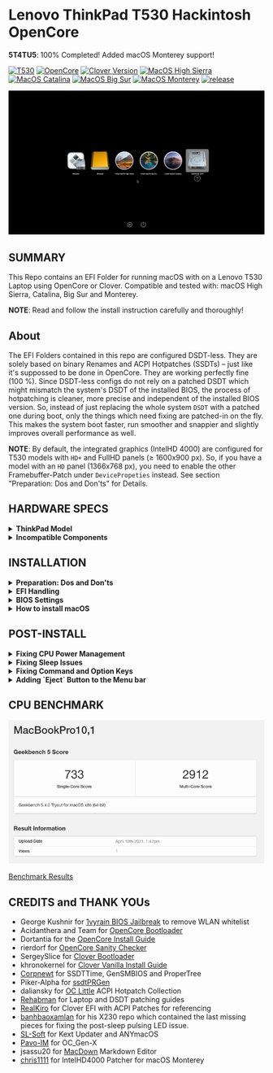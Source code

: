 # Lenovo ThinkPad T530 Hackintosh OpenCore

**5T4TU5**: 100% Completed! Added macOS Monterey support!

[![T530](https://img.shields.io/badge/ThinkPad-T530-informational.svg)](https://psref.lenovo.com/syspool/Sys/PDF/withdrawnbook/ThinkPad_T530.pdf)
[![OpenCore](https://img.shields.io/badge/OpenCore-0.7.0-important.svg)](https://github.com/acidanthera/OpenCorePkg/releases/latest)
[![Clover Version](https://img.shields.io/badge/Clover-r5136-important.svg)](https://github.com/CloverHackyColor/CloverBootloader/releases/tag/5134)
[![MacOS High Sierra](https://img.shields.io/badge/macOS-10.13.6-white.svg)](https://support.apple.com/kb/SP765?locale=en_US) 
[![MacOS Catalina](https://img.shields.io/badge/macOS-10.15.7-white.svg)](https://www.apple.com/li/macos/catalina/) 
[![MacOS Big Sur](https://img.shields.io/badge/macOS-11.5-white.svg)](https://www.apple.com/macos/big-sur/)
[![MacOS Monterey](https://img.shields.io/badge/macOS-12-white.svg)](https://www.apple.com/macos/monterey-preview/)
[![release](https://img.shields.io/badge/Download-latest-success.svg)](https://github.com/5T33Z0/Lenovo-T530-Hackinosh-OpenCore/releases)

![](https://github.com/5T33Z0/Lenovo-T530-Hackinosh-OpenCore/blob/main/Pics/BootPicker.png)

## SUMMARY

This Repo contains an EFI Folder for running macOS with on a Lenovo T530 Laptop using OpenCore or Clover. Compatible and tested with: macOS High Sierra, Catalina, Big Sur and Monterey.

**NOTE**: Read and follow the install instruction carefully and thoroughly!

## About

The EFI Folders contained in this repo are configured DSDT-less. They are solely based on binary Renames and ACPI Hotpatches (SSDTs) – just like it's suppossed to be done in OpenCore. They are working perfectly fine (100 %). Since DSDT-less configs do not rely on a patched DSDT which might mismatch the system's DSDT of the installed BIOS, the process of hotpatching is cleaner, more precise and independent of the installed BIOS version. So, instead of just replacing the whole system `DSDT` with a patched one during boot, only the things which need fixing are patched-in on the fly. This makes the system boot faster, run smoother and snappier and slightly improves overall performance as well.

**NOTE**: By default, the integrated graphics (IntelHD 4000) are configured for T530 models with `HD+` and FullHD panels (≥ 1600x900 px). So, if you have a model with an `HD` panel (1366x768 px), you need to enable the other Framebuffer-Patch under `DevicePropeties` instead. See section "Preparation: Dos and Don'ts" for Details.

## HARDWARE SPECS
<details>
<summary><strong>ThinkPad Model</strong></summary>

### ThinkPad T530 Specs 
| Component           | Details                                       |
| ------------------: | :-------------------------------------------- |
| Model               | Lenovo ThinkPad T530, Model# 2429-62G         |
| BIOS Version        | 2.77, unlocked with 1vyRain                   |
| Processor           | Intel(r) Core i7 3630QM                       |
| Memory              | 16GB Samsung DDR3 1600MHz, Dual-Channel       |
| Hard Disk           | Samsung 840 Evo 250GB                         |
| Integrated Graphics | Intel(r) HD Graphics 4000                     |
| Display             | 15.6" HD+ TFT Display (1600x900 px)           |
| Audio               | Realtek ALC269VC Rev.3 (Layout-id:`29`)       |
| Ethernet            | Intel(r) 82579LM Gigabit Network Connection   |
| WIFI+BT             | Broadcom BCM94352HMB DW1550, 802.11 a/b/g/n/ac|
| Docking Stattion    | Lenovo ThinkPad 4338 Mini Dock plus Series 3  |
</details>
<details>
<summary><strong>Incompatible Components</strong></summary>

### Incompatible Hardware
- [ ] NVIDIA Optimus GPU is not supported by macOS and must be disabled in BIOS - otherwise no boot!
- [ ] Fingerprint Reader - model not supported by macOS
- [ ] VGA Port is n lnger supported by macOS: [Intel HD Graphics VGA Support](https://github.com/acidanthera/WhateverGreen/blob/master/Manual/FAQ.IntelHD.en.md#vga-support)
</details>

## INSTALLATION
<details>
<summary><strong>Preparation: Dos and Don'ts</strong></summary>

### Dos and Don'ts
Before you copy the EFI onto your system SSD/HDD, you should do the following:

- **Testing**: Test the EFI folder first using a FAT32 formatted USB Stick! Also perform an NVRAM Reset prior to booting.
- **SMBIOS**: Create SMBIOS infos using GenSMBIOS and add the data to `PlatformInfo > Generic`. High Sierra and Catalina require `MacBookPro10,1`, Big Sur requires `MaBookPro11,1` and macOS Monterey requires `MaBookPro11,4` (amongst other settings).
- **Integrated Graphics**: 
Two variants of T530 models with different display panels and screen resolutions exist: `HD+` and `HD` models. Both are using different identifiers:

	`AAPL,ig-platform-id 04006601` = HD+ ≥ 1600x900 px </br>
	`AAPL,ig-platform-id 03006601` = HD = 1366x768 px

	By default, the Framebuffer-Patch for `HD+` models is enabled in the config under `DeviceProperties` > `PciRoot(0x0)/Pci(0x2,0x0)`.

	If your model uses a `HD` panel, you need to disable `PciRoot(0x0)/Pci(0x2,0x0)` by placing a `#` in front of it. 
	Next, enable "#PciRoot(0x0)/Pci(0x2,0x0) 1366x768 px" instead. Delete the leading `#` and the description after the bracket, so that it looks this: `PciRoot(0x0)/Pci(0x2,0x0)`.
	
	**HINT**: if your screen turns off during boot, you are using the wrong Framebuffer-Patch!

- **System Integrity Protection (SIP)**
  - For High Sierra: `MacBookPro10,1` or 10,2 (depending on CPU) and `csr-active-config: FF030000`to disable SIP
  - For Mojave/Catalina: `MacBookPro10,1` or 10,2 (depending on CPU) and `csr-active-config: FF070000` to disable SIP
  - For Big Sur: `MacBookPro11,1` or 11,2 (depending on CPU) and `csr-active-config: 67080000` to disable SIP
  - For Monterey: `MacBookPro11,4` and `csr-active-config: EF0F0000` to disable SIP
- **CPU**
  - The `SSDT-PM.aml` inside the ACPI Folder is for an **Intel i7 3630QM**. If you use a differnt CPU, disable it in the config and create your own using `ssdtPRGEN` in Post-Install. (See 'Fixing CPU Power Management' in the 'Post-Install Section')
- **Wifi/Bluetooth**
  - Built-in Intel Wifi/Bluetooth may work. Have a look at [OpenIntelWireless](https://github.com/OpenIntelWireless) to check if your card is supported yet.
  - 3rd Party cards require the `1vyrain` jailbreak to unlock the BIOS in order to disable WLAN Whitelist (unless the 3rd party card is whitelisted)
  - Broadcom cards require an additional kext for Bluetooth. Either `BrcmFirmwareData.kext` in "EFI > OC > Kexts" which will be injected through OpenCore or
    `BrcmFirmwareRepo.kext` which needs to be installed into S/L/E since it cannot be injected by bootloaders, but works a bit more efficient according to the documentation. **ATTENTION**: Monterey cannot use `BrcmBluetoothInjector.kext` - use `BlueToolFixup.kext` instead
  - If you use a card from a different vendor replace the Kext(s) for networking for your device and update your config before trying to boot with this EFI.
- **Editing/Updating config files:**
  - If you create Snapshots for the DSDT-less config using `ProperTree`, make sure to disable the "ACPI > Add" entries for `DSDT` files afterwards. Best practice would be to delete both DSDTs from the EFI anyway, if you use the DSDT-less config.
  - DON'T create Snapshots for the config_DSDT.plist which is using the DSDT Files. Because this will add all the SSDTs back in, which are unnecessary since all these patches exist in the patched DSDT already. If you plan to use the DSDT-based config, you should delete all of the SSDTs except for `SSDT-PM`.
 - **Kexts**
  - `NoTouchID.kext` is no longer necessary for macOS 10.15.7 and beyond, so you can disable it (it's excluded from current release anyway).
- **Backlight Brightness Level tweaks**: 
  - Set boot-arg `applbkl=1` for reasonable maximum brightness level controlled by `WhateverGreen`. 
  - Set boot-arg `applbkl=0` for increased maximum brightness as defined in `SSDT-PNLF.aml`

</details>
<details>
<summary><strong>EFI Handling</strong></summary>

### EFI How To
0. Download the EFI Folder from the `Releases` Section on the right and unpack it
1. Read "Preparations" Section first
2. Rename the config file of your choice to "config.plist"
3. Mount the EFI
4. Replace EFI Folder
5. Restart
6. **IMPORTANT**: Perform a NVRAM Reset (in Bootpicker, hit Space Bar and select "Clean NVRAM")
7. Reboot again
8. Select macOS to boot. It's currently configured for running Catalina but there's an extra config file for running Monterey included. If you want to run Big Sur, use the default config, change `SystemProductName` to `MacBookPro11,1` and `csr-active-config` value accordingly. You can research a suitable/matching SMBIOS for your CPU on everymac.com.

</details>
<details>
<summary><strong>BIOS Settings</strong></summary>

### BIOS Settings
**Latest BIOS Version:** `2.77`
[**DOWNLOAD**](https://pcsupport.lenovo.com/us/en/products/laptops-and-netbooks/thinkpad-t-series-laptops/thinkpad-t530/downloads/ds029246?clickid=RhAUWZ1-exyLRCuwUx0Mo3ELUkERY-RmHTlwSg0&Program=3786&pid=269814&acid=ww%3Aaffiliate%3A74clty&cid=de%3Aaffiliate%3Axg02ds)

**CONFIG [TAB]**

* USB UEFI BIOS Support: `Enabled`
* USB 3.0 Mode: `Enabled`
* Display > Boot Display Device: `ThinkPad LCD`
* Display > OS Detection for NVIDIA Optimus: `Disabled`
* SATA > SATA Controller Mode: `XHCI`
* CPU > Core Multi-Processing: `Enabled`
* CPU > Intel (R) Hyper-Threading: `Enabled` (CPU must support it)

**SECURITY [TAB]**

* Security Chip: `Disabled`
* UEFI BIOS Update Options > Flash BIOS Updating by End-Users: `Enabled`
* UEFI BIOS Update Options > Secure Rollback Prevention: `Enabled`
* Memory Protection: `Enabled`
* Virtualization > Intel (R) Virtualization Technology: `Enabled` (Relevant for Windows only, disabled in macOS via `DisableIOMapper` Quirk)
* I/O Port Access (`Disable` the following devices/features):
	* Wireless WAN
	* ExpressCard Slot
	* eSATA Port
	* Fingerprint Reader
	* Antitheft and Computrace
	* Secure Boot: `Disabled`

**STARTUP [TAB]**

* Boot (Set the Order of Boot devices. Set HDD/SSD as first device)
* UEFI/Legacy Boot: `UEFI only`
* CSM Support: `Disabled`
* Boot Mode: `Quick`
* Boot Order Lock: `Enabled` Enable this *after* you've set-up the order of the Boot Drives. This prohibits `WindowsBootManager` from taking over the first slot of the boot drives.
</details>
<details>
<summary><strong>How to install macOS</strong></summary>

### Installing macOS
If you have already have macOS installed but want to perform a clean install, you can either download macOS from the App Store or use [**ANYmacOS**](https://www.sl-soft.de/en/anymacos/). It's a hassle-free App than can download macOS High Sierra, Catalina, Big Sur and Monterey and also create a USB Installer for you.

If you are on Windows or Linux follow the guide provided by [Dortania](https://dortania.github.io/OpenCore-Install-Guide/installer-guide/#making-the-installer)
</details>

## POST-INSTALL
<details>
<summary><strong>Fixing CPU Power Management</strong></summary>

### Fixing CPU Power Management 
1. Open Config
2. Enable the 2 Patches under "ACPI > Delete" (`Drop CpuPm` and `Drop Cpu0Ist`)
3. Save config and reboot
4. Install [ssdtPRGen](https://github.com/Piker-Alpha/ssdtPRGen.sh)
5. Open Terminal and type: sudo /Users/YOURUSERNAME/ssdtPRGen.sh
6. Go to Users/YOURUSERNAME/Library/ssdtPRGen. There you'll find an ssdt.aml
7. Rename `ssdt.aml` to `SSDT-PM.aml` and replace the one in EFI > OC > ACPI with it
8. In config, go to ACPI > Add and re-enable `SSDT-PM.aml` if it is disabled.
9. Disable the two patches from step 2 again.
10. Save config and reboot. 

CPU Power Management should work fine after that. Optionally, you can install Intel Power Gadget to check if the CPU runs within it's specs.

**NOTE 1**: Only necessarry if you use a differnt CPU than i7 3630QM </br>
**NOTE 2**: You can also add modifiers to the terminal command for building the SSDT. You can - for example - drop the low frequency from their default 1200 MHz to 900 MHz in 100 mHz increments, but no lower than that. Otherwise the system crashes during boot. I suggests you experiement with the modifiers a bit.</br>
**NOTE 3**: If you feel really confident and enthusiastic you could also re-enable XCPM. But in my experience the machine does not perform as good. You can follow this guide if you're so inclined: https://github.com/5T33Z0/Lenovo-T530-Hackinosh-OpenCore/blob/main/Guides/Enable%20XCPM.md
</details>
<details>
<summary><strong>Fixing Sleep Issues</strong></summary>

### Fixing Sleepimage
If you have issues with sleep, run the following commands in Terminal:

	sudo pmset hibernatemode 0
	sudo rm /var/vm/sleepimage
	sudo touch /var/vm/sleepimage
	sudo chflags uchg /var/vm/sleepimage
</details>
<details>
<summary><strong>Fixing Command and Option Keys</strong></summary>

### Fixing Command and Option Keys positions
By default, in macOS the [**ALT**] key is the [**CMD**] Key and the [**Windows**] Key is the [**Option Key**]. To switch them around, open System Settings > Keyboard. On the right there's a button for "Special Keys". Just switch the Option and Command keys to the opposite and everything's fine.
</details>
<details>
<summary><strong>Adding `Eject` Button to the Menu bar</strong></summary>

### Eject Button 
macOS locks the optical drive sometimes so that you can't open it with the physical eject button – even if no media is present. To fix this you have 2 Options.

- Option 1: Adding an Eject Button to the Menu Bar
	- Go to `System > Library > CoreService > Menu Extras` and double-click on `Eject.menu`. This adds an Eject Button to the Menu Bar.

- Option 2: Press and hold the `INS` button (right below the Power Button) until the Eject Icon appears on the screen and the CD tray opens.
</details>

## CPU BENCHMARK

![Screenshot](https://github.com/5T33Z0/Lenovo-T530-Hackinosh-OpenCore/blob/main/Pics/benchmark_latest.png)

[Benchmark Results](https://browser.geekbench.com/v5/cpu/7355955)

## CREDITS and THANK YOUs

- George Kushnir for [1vyrain BIOS Jailbreak](https://github.com/n4ru/1vyrain) to remove WLAN whitelist
- Acidanthera and Team for [OpenCore Bootloader](https://github.com/acidanthera/OpenCorePkg)
- Dortantia for the [OpenCore Install Guide](https://dortania.github.io/OpenCore-Install-Guide)
- rierdorf for [OpenCore Sanity Checker](https://opencore.slowgeek.com/)
- SergeySlice for [Clover Bootloader](https://github.com/CloverHackyColor/CloverBootloader)
- khronokernel for [Clover Vanilla Install Guide](https://hackintosh.gitbook.io/-r-hackintosh-vanilla-desktop-guide/)
- [Corpnewt](https://github.com/corpnewt) for SSDTTime, GenSMBIOS and ProperTree
- Piker-Alpha for [ssdtPRGen](https://github.com/Piker-Alpha/ssdtPRGen.sh)
- daliansky for [OC Little](https://github.com/5T33Z0/OC-Little-Translated) ACPI Hotpatch Collection
- [Rehabman](https://github.com/RehabMan) for Laptop and DSDT patching guides
- [RealKiro](https://github.com/RealKiro/Hackintosh) for Clover EFI with ACPI Patches for referencing
- [banhbaoxamlan](https://github.com/banhbaoxamlan/X230-Hackintosh) for his X230 repo which contained the last missing pieces for fixing the post-sleep pulsing LED issue.
- [SL-Soft](https://www.sl-soft.de/software/) for Kext Updater and ANYmacOS
- [Pavo-IM](https://github.com/Pavo-IM/) for OC_Gen-X
- jsassu20 for [MacDown](https://macdown.uranusjr.com/) Markdown Editor
- [chris1111](https://github.com/chris1111/Patch-HD4000-Monterey) for IntelHD4000 Patcher for macOS Monterey
